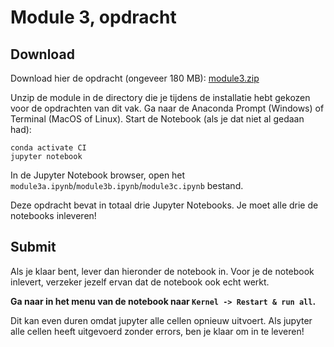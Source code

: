 # Module 3, opdracht

## Download

Download hier de opdracht (ongeveer 180 MB): [module3.zip]()

Unzip de module in de directory die je tijdens de installatie hebt gekozen voor de opdrachten van dit vak. Ga naar de Anaconda Prompt (Windows) of Terminal (MacOS of Linux). Start de Notebook (als je dat niet al gedaan had):

    conda activate CI
    jupyter notebook

In de Jupyter Notebook browser, open het `module3a.ipynb`/`module3b.ipynb`/`module3c.ipynb` bestand.

Deze opdracht bevat in totaal drie Jupyter Notebooks. Je moet alle drie de notebooks inleveren!


## Submit

Als je klaar bent, lever dan hieronder de notebook in. Voor je de notebook inlevert, verzeker jezelf ervan dat de notebook ook echt werkt.

**Ga naar in het menu van de notebook naar `Kernel -> Restart & run all`.**

Dit kan even duren omdat jupyter alle cellen opnieuw uitvoert. Als jupyter alle cellen heeft uitgevoerd zonder errors, ben je klaar om in te leveren!
